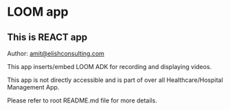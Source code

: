 # LOOM app

## This is REACT app

Author: amit@elishconsulting.com

This app inserts/embed LOOM ADK for recording and displaying videos.

This app is not directly accessible and is part of over all Healthcare/Hospital Management App.

Please refer to root README.md file for more details.